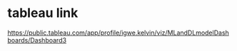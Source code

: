 # tableau link
https://public.tableau.com/app/profile/igwe.kelvin/viz/MLandDLmodelDashboards/Dashboard3
